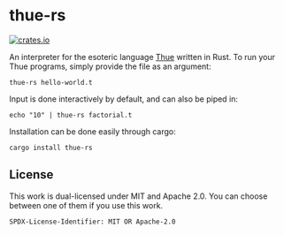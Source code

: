 # thue-rs
[![crates.io](https://img.shields.io/crates/v/thue-rs.svg)](https://crates.io/crates/thue-rs)

An interpreter for the esoteric language [Thue](https://esolangs.org/wiki/Thue) written in Rust. To run your Thue programs, simply provide the file as an argument:
```
thue-rs hello-world.t
```
Input is done interactively by default, and can also be piped in:
```
echo "10" | thue-rs factorial.t
```
Installation can be done easily through cargo:
```
cargo install thue-rs
```

## License

This work is dual-licensed under MIT and Apache 2.0.
You can choose between one of them if you use this work.

`SPDX-License-Identifier: MIT OR Apache-2.0`
